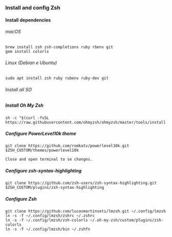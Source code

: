 ### Install and config Zsh

#### Install dependencies

###### macOS

```console
brew install zsh zsh-completions ruby rbenv git
gem install colorls
```

###### Linux (Debian e Ubuntu)

```console
sudo apt install zsh ruby rubenv ruby-dev git
```

###### Install all SO

##### Install Oh My Zsh

```console
sh -c "$(curl -fsSL https://raw.githubusercontent.com/ohmyzsh/ohmyzsh/master/tools/install.sh)"
```

##### Configure PowerLevel10k theme

```console
git clone https://github.com/romkatv/powerlevel10k.git $ZSH_CUSTOM/themes/powerlevel10k
```
    Close and open terminal to se changes.

##### Configure zsh-syntax-highlighting

```console
git clone https://github.com/zsh-users/zsh-syntax-highlighting.git $ZSH_CUSTOM/plugins/zsh-syntax-highlighting
```

##### Configure Zsh
```console
git clone https://github.com/lucasmartinseti/lmzsh.git ~/.config/lmzsh
ln -s -f ~/.config/lmzsh/zshrc ~/.zshrc
ln -s -f ~/.config/lmzsh/zsh-colorls ~/.oh-my-zsh/custom/plugins/zsh-colorls
ln -s -f ~/.config/lmzsh/bin ~/.zshfn
```
